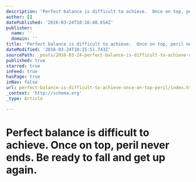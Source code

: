 ```yaml
---
description: 'Perfect balance is difficult to achieve.  Once on top, peril never ends.  Be ready to fall and get up again.'
author: []
datePublished: '2016-03-24T10:16:48.654Z'
publisher:
  name: ''
  domain: ''
title: 'Perfect balance is difficult to achieve.  Once on top, peril never ends.  Be ready to fall and get up again. '
dateModified: '2016-03-24T10:15:51.743Z'
sourcePath: _posts/2016-03-24-perfect-balance-is-difficult-to-achieve-once-on-top-peril.md
published: true
starred: true
inFeed: true
hasPage: true
inNav: false
url: perfect-balance-is-difficult-to-achieve-once-on-top-peril/index.html
_context: 'http://schema.org'
_type: Article

---
```

# Perfect balance is difficult to achieve. Once on top, peril never ends. Be ready to fall and get up again.